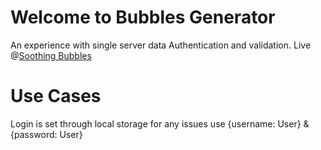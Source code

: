 # Welcome to Bubbles Generator
An experience with single server data Authentication and validation. Live @[Soothing Bubbles](https://bubble-generator.herokuapp.com/)


# Use Cases
Login is set through local storage for any issues use {username: User} & {password: User}